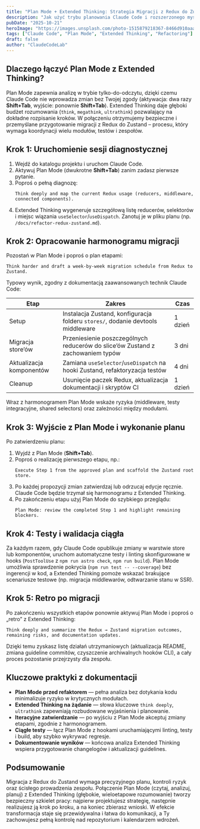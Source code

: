 ```yaml
---
title: "Plan Mode + Extended Thinking: Strategia Migracji z Redux do Zustand"
description: "Jak użyć trybu planowania Claude Code i rozszerzonego myślenia, aby bezpiecznie przenieść aplikację z Redux do Zustand według konkretnego harmonogramu."
pubDate: "2025-10-21"
heroImage: "https://images.unsplash.com/photo-1515879218367-8466d910aaa4?q=80&w=1200&auto=format&fit=crop"
tags: ["Claude Code", "Plan Mode", "Extended Thinking", "Refactoring"]
draft: false
author: "ClaudeCodeLab"
---
```


## Dlaczego łączyć Plan Mode z Extended Thinking?

Plan Mode zapewnia analizę w trybie tylko-do-odczytu, dzięki czemu Claude Code nie wprowadza zmian bez Twojej zgody (aktywacja: dwa razy **Shift+Tab**, wyjście: ponownie **Shift+Tab**). Extended Thinking daje głęboki budżet rozumowania (`think`, `megathink`, `ultrathink`) pozwalający na dokładne rozpisanie kroków. W połączeniu otrzymujemy bezpieczne i przemyślane przygotowanie migracji z Redux do Zustand – procesu, który wymaga koordynacji wielu modułów, testów i zespołów.

## Krok 1: Uruchomienie sesji diagnostycznej

1. Wejdź do katalogu projektu i uruchom Claude Code.
2. Aktywuj Plan Mode (dwukrotne **Shift+Tab**) zanim zadasz pierwsze pytanie.
3. Poproś o pełną diagnozę:  
   ```
   Think deeply and map the current Redux usage (reducers, middleware, connected components).
   ```
4. Extended Thinking wygeneruje szczegółową listę reducerów, selektorów i miejsc wiązania `useSelector`/`useDispatch`. Zanotuj je w pliku planu (np. `/docs/refactor-redux-zustand.md`).

## Krok 2: Opracowanie harmonogramu migracji

Pozostań w Plan Mode i poproś o plan etapami:

```
Think harder and draft a week-by-week migration schedule from Redux to Zustand.
```

Typowy wynik, zgodny z dokumentacją zaawansowanych technik Claude Code:

| Etap | Zakres | Czas |
| ---- | ------ | ---- |
| Setup | Instalacja Zustand, konfiguracja folderu `stores/`, dodanie devtools middleware | 1 dzień |
| Migracja store’ów | Przeniesienie poszczególnych reducerów do slice’ów Zustand z zachowaniem typów | 3 dni |
| Aktualizacja komponentów | Zamiana `useSelector`/`useDispatch` na hooki Zustand, refaktoryzacja testów | 4 dni |
| Cleanup | Usunięcie paczek Redux, aktualizacja dokumentacji i skryptów CI | 1 dzień |

Wraz z harmonogramem Plan Mode wskaże ryzyka (middleware, testy integracyjne, shared selectors) oraz zależności między modułami.

## Krok 3: Wyjście z Plan Mode i wykonanie planu

Po zatwierdzeniu planu:

1. Wyjdź z Plan Mode (**Shift+Tab**).
2. Poproś o realizację pierwszego etapu, np.:  
   ```
   Execute Step 1 from the approved plan and scaffold the Zustand root store.
   ```
3. Po każdej propozycji zmian zatwierdzaj lub odrzucaj edycje ręcznie. Claude Code będzie trzymał się harmonogramu z Extended Thinking.
4. Po zakończeniu etapu użyj Plan Mode do szybkiego przeglądu:  
   ```
   Plan Mode: review the completed Step 1 and highlight remaining blockers.
   ```

## Krok 4: Testy i walidacja ciągła

Za każdym razem, gdy Claude Code opublikuje zmiany w warstwie store lub komponentów, uruchom automatyczne testy i linting skonfigurowane w hooks (`PostToolUse` z `npm run astro check`, `npm run build`). Plan Mode umożliwia sprawdzenie pokrycia (`npm run test -- --coverage`) bez ingerencji w kod, a Extended Thinking pomoże wskazać brakujące scenariusze testowe (np. migracja middlewarów, odtwarzanie stanu w SSR).

## Krok 5: Retro po migracji

Po zakończeniu wszystkich etapów ponownie aktywuj Plan Mode i poproś o „retro” z Extended Thinking:

```
Think deeply and summarize the Redux → Zustand migration outcomes, remaining risks, and documentation updates.
```

Dzięki temu zyskasz listę działań utrzymaniowych (aktualizacja README, zmiana guideline commitów, czyszczenie archiwalnych hooków CLI), a cały proces pozostanie przejrzysty dla zespołu.

## Kluczowe praktyki z dokumentacji

- **Plan Mode przed refaktorem** — pełna analiza bez dotykania kodu minimalizuje ryzyko w krytycznych modułach.  
- **Extended Thinking na żądanie** — słowa kluczowe `think deeply`, `ultrathink` zapewniają rozbudowane wyjaśnienia i planowanie.  
- **Iteracyjne zatwierdzanie** — po wyjściu z Plan Mode akceptuj zmiany etapami, zgodnie z harmonogramem.  
- **Ciągłe testy** — łącz Plan Mode z hookami uruchamiającymi linting, testy i build, aby szybko wykrywać regresje.  
- **Dokumentowanie wyników** — końcowa analiza Extended Thinking wspiera przygotowanie changelogów i aktualizacji guidelines.

## Podsumowanie

Migracja z Redux do Zustand wymaga precyzyjnego planu, kontroli ryzyk oraz ścisłego prowadzenia zespołu. Połączenie Plan Mode (czytaj, analizuj, planuj) z Extended Thinking (głębokie, wieloetapowe rozumowanie) tworzy bezpieczny szkielet pracy: najpierw projektujesz strategię, następnie realizujesz ją krok po kroku, a na koniec zbierasz wnioski. W efekcie transformacja staje się przewidywalna i łatwa do komunikacji, a Ty zachowujesz pełną kontrolę nad repozytorium i kalendarzem wdrożeń.

